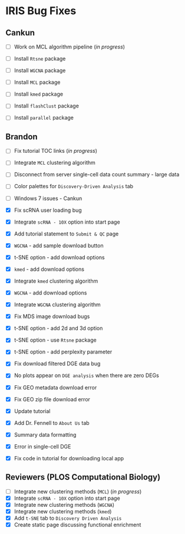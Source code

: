 # IRIS Bug Fixes

## Cankun
-   [ ] Work on MCL algorithm pipeline (*in progress*)
-   [ ] Install `Rtsne` package
-   [ ] Install `WGCNA` package
-   [ ] Install `MCL` package
-   [ ] Install `kmed` package
-   [ ] Install `flashClust` package
-   [ ] Install `parallel` package


## Brandon
-   [ ] Fix tutorial TOC links (*in progress*)
-   [ ] Integrate `MCL` clustering algorithm
-   [ ] Disconnect from server single-cell data count summary - large data
-   [ ] Color palettes for `Discovery-Driven Analysis` tab
-   [ ] Windows 7 issues - Cankun
-   [x] Fix scRNA user loading bug 
-   [x] Integrate `scRNA - 10X` option into start page
-   [x] Add tutorial statement to `Submit & QC` page
-   [x] `WGCNA` - add sample download button
-   [x] t-SNE option - add download options
-   [x] `kmed` - add download options
-   [x] Integrate `kmed` clustering algorithm
-   [x] `WGCNA` - add download options
-   [x] Integrate `WGCNA` clustering algorithm
-   [x] Fix MDS image download bugs
-   [x] t-SNE option - add 2d and 3d option
-   [x] t-SNE option - use `Rtsne` package
-   [x] t-SNE option - add perplexity parameter
-   [x] Fix download filtered DGE data bug
-   [x] No plots appear on `DGE analysis` when there are zero DEGs
-   [x] Fix GEO metadata download error
-   [x] Fix GEO zip file download error
-   [x] Update tutorial
-   [x] Add Dr. Fennell to `About Us` tab
-   [x] Summary data formatting
-   [x] Error in single-cell DGE
-   [x] Fix code in tutorial for downloading local app


## Reviewers (PLOS Computational Biology)
-   [ ] Integrate new clustering methods (`MCL`) (*in progress*)
-   [x] Integrate `scRNA - 10X` option into start page
-   [x] Integrate new clustering methods (`WGCNA`)
-   [x] Integrate new clustering methods (`kmed`)
-   [x] Add `t-SNE` tab to `Discovery Driven Analysis`
-   [x] Create static page discussing functional enrichment
